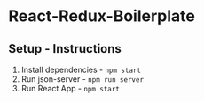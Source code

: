 # React-Redux-Boilerplate

## Setup - Instructions
1. Install dependencies - `npm start`
2. Run json-server - `npm run server`
3. Run React App - `npm start`
